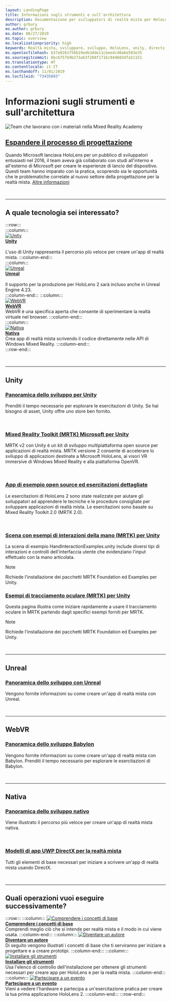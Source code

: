 ```yaml
---
layout: LandingPage
title: Informazioni sugli strumenti e sull'architettura
description: Documentazione per sviluppatori di realtà mista per HoloLens e visori VR immersive.
author: grbury
ms.author: grbury
ms.date: 08/27/2019
ms.topic: overview
ms.localizationpriority: high
keywords: Realtà mista, sviluppare, sviluppo, HoloLens, unity, directx
ms.openlocfilehash: b37a9261f56b19edb3dde11cbeedc40a6e503e35
ms.sourcegitcommit: 6bc6757b9b273a63f260f1716c944603dfa51151
ms.translationtype: HT
ms.contentlocale: it-IT
ms.lasthandoff: 11/01/2019
ms.locfileid: "73435693"
---
```

# <a name="learn-the-tools-and-architecture"></a>Informazioni sugli strumenti e sull'architettura


![Team che lavorano con i materiali nella Mixed Reality Academy](images/Development_Hero.png)

## <a name="expand-your-design-processcase-study-expanding-the-design-process-for-mixed-realitymd"></a>[Espandere il processo di progettazione](case-study-expanding-the-design-process-for-mixed-reality.md)

Quando Microsoft lanciava HoloLens per un pubblico di sviluppatori entusiasti nel 2016, il team aveva già collaborato con studi all'interno e all'esterno di Microsoft per creare le esperienze di lancio del dispositivo. Questi team hanno imparato con la pratica, scoprendo sia le opportunità che le problematiche correlate al nuovo settore della progettazione per la realtà mista. [Altre informazioni](case-study-expanding-the-design-process-for-mixed-reality.md)


<br>

---


## <a name="what-technology-path-are-you-interested-in"></a>A quale tecnologia sei interessato? 


:::row:::   
    :::column:::    
       [![Unity](images/unity_logo.png)](development.md#unity)<br>
        **[Unity](development.md#unity)**<br>   
        L'uso di Unity rappresenta il percorso più veloce per creare un'app di realtà mista. 
    :::column-end:::    
    :::column:::    
        [![Unreal](images/Unreal_logo.png)](development.md#unreal)<br>
         **[Unreal](development.md#unreal)**<br>    
        Il supporto per la produzione per HoloLens 2 sarà incluso anche in Unreal Engine 4.23.    
    :::column-end:::
    :::column:::    
        [![WebVR](images/WebVR_logo.png)](development.md#webvr)<br>
        **[WebVR](development.md#webvr)**<br>
        WebVR è una specifica aperta che consente di sperimentare la realtà virtuale nel browser. 
    :::column-end:::        
    :::column:::    
        [![Nativa](images/VisualStudio-small_logo.png)](development.md#native)<br>
        **[Nativa](development.md#native)**<br> 
        Crea app di realtà mista scrivendo il codice direttamente nelle API di Windows Mixed Reality. 
    :::column-end:::    
:::row-end:::

<br>

---

## <a name="unity"></a>Unity


### <a name="unity-development-overviewunity-development-overviewmd"></a>[Panoramica dello sviluppo per Unity](unity-development-overview.md)
Prenditi il tempo necessario per esplorare le esercitazioni di Unity. Se hai bisogno di asset, Unity offre uno store ben fornito. 

<br>

### <a name="microsofts-mixed-reality-toolkit-mrtk-for-unitymrtk-getting-startedmd"></a>[Mixed Reality Toolkit (MRTK) Microsoft per Unity](mrtk-getting-started.md)
MRTK v2 con Unity è un kit di sviluppo multipiattaforma open source per applicazioni di realtà mista. MRTK versione 2 consente di accelerare lo sviluppo di applicazioni destinate a Microsoft HoloLens, ai visori VR immersive di Windows Mixed Reality e alla piattaforma OpenVR.

<br>

### <a name="open-source-sample-apps-and-step-by-step-tutorialstutorialsmd"></a>[App di esempio open source ed esercitazioni dettagliate](tutorials.md)
Le esercitazioni di HoloLens 2 sono state realizzate per aiutare gli sviluppatori ad apprendere le tecniche e le procedure consigliate per sviluppare applicazioni di realtà mista. Le esercitazioni sono basate su Mixed Reality Toolkit 2.0 (MRTK 2.0).

<br>

### <a name="hand-interaction-examples-scene-mrtk-for-unityhttpsmicrosoftgithubiomixedrealitytoolkit-unitydocumentationgettingstartedwiththemrtkhtmlopen-and-run-the-handinteractionexamples-scene-in-editor"></a>[Scena con esempi di interazioni della mano (MRTK) per Unity](https://microsoft.github.io/MixedRealityToolkit-Unity/Documentation/GettingStartedWithTheMRTK.html#open-and-run-the-handinteractionexamples-scene-in-editor)
La scena di esempio HandInteractionExamples.unity include diversi tipi di interazioni e controlli dell'interfaccia utente che evidenziano l'input effettuato con la mano articolata.
>[!NOTE]
>Richiede l'installazione dei pacchetti MRTK Foundation ed Examples per Unity.

### <a name="eye-tracking-examples-mrtk-for-unityhttpsmicrosoftgithubiomixedrealitytoolkit-unitydocumentationeyetrackingeyetracking_examplesoverviewhtml"></a>[Esempi di tracciamento oculare (MRTK) per Unity](https://microsoft.github.io/MixedRealityToolkit-Unity/Documentation/EyeTracking/EyeTracking_ExamplesOverview.html)
Questa pagina illustra come iniziare rapidamente a usare il tracciamento oculare in MRTK partendo dagli specifici esempi forniti per MRTK.
>[!NOTE]
>Richiede l'installazione dei pacchetti MRTK Foundation ed Examples per Unity.

<br>

---

## <a name="unreal"></a>Unreal

### <a name="unreal-development-overviewunreal-development-overviewmd"></a>[Panoramica dello sviluppo con Unreal](unreal-development-overview.md)
Vengono fornite informazioni su come creare un'app di realtà mista con Unreal.

<br>

---

## <a name="webvr"></a>WebVR    

### <a name="babylon-development-overviewhttpsdocbabylonjscom"></a>[Panoramica dello sviluppo Babylon](https://doc.babylonjs.com/)  
Vengono fornite informazioni su come creare un'app di realtà mista con Babylon. Prenditi il tempo necessario per esplorare le esercitazioni di Babylon.

<br>

---

## <a name="native"></a>Nativa


### <a name="native-development-overviewdirectx-development-overviewmd"></a>[Panoramica dello sviluppo nativo](directx-development-overview.md)
Viene illustrato il percorso più veloce per creare un'app di realtà mista nativa.

<br>

### <a name="directx-uwp-app-templates-for-mixed-realityhttpsmarketplacevisualstudiocomitemsitemnamewindowsmixedrealityteamwindowsmixedrealityapptemplatesvsix"></a>[Modelli di app UWP DirectX per la realtà mista](https://marketplace.visualstudio.com/items?itemName=WindowsMixedRealityteam.WindowsMixedRealityAppTemplatesVSIX)
Tutti gli elementi di base necessari per iniziare a scrivere un'app di realtà mista usando DirectX.

<br>

---


## <a name="what-would-you-like-to-do-next"></a>Quali operazioni vuoi eseguire successivamente?


:::row:::
    :::column:::
       [![Comprendere i concetti di base](images/icon-lightbulb.jpg)](index.md#understand-the-basics)<br>
        **[Comprendere i concetti di base](index.md#understand-the-basics)**<br>
        Comprendi meglio ciò che si intende per realtà mista e il modo in cui viene usata.
    :::column-end:::
    :::column:::
        [![Diventare un autore](images/icon-design.jpg)](design.md)<br>
         **[Diventare un autore](design.md)**<br>
        Di seguito vengono illustrati i concetti di base che ti serviranno per iniziare a progettare e a creare prototipi.
    :::column-end:::
    :::column:::
        [![Installare gli strumenti](images/icon-developer.jpg)](install-the-tools.md)<br>
         **[Installare gli strumenti](install-the-tools.md)**<br>
        Usa l'elenco di controllo dell'installazione per ottenere gli strumenti necessari per creare app per HoloLens e per la realtà mista.
    :::column-end:::
    :::column:::
        [![Partecipare a un evento](images/icon-calendar.jpg)](sf-academy-events.md)<br>
         **[Partecipare a un evento](sf-academy-events.md)**<br>
        Vieni a vedere l'hardware e partecipa a un'esercitazione pratica per creare la tua prima applicazione HoloLens 2.
    :::column-end:::
:::row-end:::


<br>

<br>
